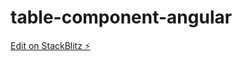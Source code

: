 # table-component-angular

[Edit on StackBlitz ⚡️](https://stackblitz.com/edit/table-component-angular)